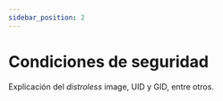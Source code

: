 ```yaml
---
sidebar_position: 2
---
```


# Condiciones de seguridad

Explicación del _distroless_ image, UID y GID, entre otros.
